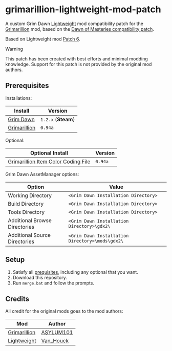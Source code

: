 # grimarillion-lightweight-mod-patch

A custom Grim Dawn [Lightweight](https://forums.crateentertainment.com/t/lightweight-mod-for-speeding-up-the-leveling-process/108690) mod compatibility patch for the [Grimarillion](https://forums.crateentertainment.com/t/rel-grimarillion-v92/46587) mod, based on the [Dawn of Masteries compatibility patch](https://forums.crateentertainment.com/t/lightweight-mod-for-speeding-up-the-leveling-process/108690/148).

Based on Lightweight mod [Patch 6](https://forums.crateentertainment.com/t/lightweight-mod-for-speeding-up-the-leveling-process/108690/674).

> [!WARNING]
> This patch has been created with best efforts and minimal modding knowledge. Support for this patch is not provided by the original mod authors.

## Prerequisites

Installations:

| Install                                                                            | Version             |
| ---------------------------------------------------------------------------------- | ------------------- |
| [Grim Dawn](https://store.steampowered.com/app/219990/Grim_Dawn/)                  | `1.2.x` (**Steam**) |
| [Grimarillion](https://forums.crateentertainment.com/t/rel-grimarillion-v92/46587) | `0.94a`             |

Optional:

| Optional Install                                                                                                | Version |
| --------------------------------------------------------------------------------------------------------------- | ------- |
| [Grimarillion Item Color Coding File](https://forums.crateentertainment.com/t/rel-grimarillion-v94a/46587/1433) | `0.94a` |

Grim Dawn AssetManager options:

| Option                        | Value                                           |
| ----------------------------- | ----------------------------------------------- |
| Working Directory             | `<Grim Dawn Installation Directory>`            |
| Build Directory               | `<Grim Dawn Installation Directory>`            |
| Tools Directory               | `<Grim Dawn Installation Directory>`            |
| Additional Browse Directories | `<Grim Dawn Installation Directory>\gdx2\`      |
| Additional Source Directories | `<Grim Dawn Installation Directory>\mods\gdx2\` |

## Setup

1. Satisfy all [prequisites](#prerequisites), including any optional that you want.
2. Download this repository.
3. Run `merge.bat` and follow the prompts.

## Credits

All credit for the original mods goes to the mod authors:

| Mod                                                                                                                | Author                                                                 |
| ------------------------------------------------------------------------------------------------------------------ | ---------------------------------------------------------------------- |
| [Grimarillion](https://forums.crateentertainment.com/t/rel-grimarillion-v92/46587)                                 | [ASYLUM101](https://forums.crateentertainment.com/u/asylum101/summary) |
| [Lightweight](https://forums.crateentertainment.com/t/lightweight-mod-for-speeding-up-the-leveling-process/108690) | [Van_Houck](https://forums.crateentertainment.com/u/van_houck/summary) |
